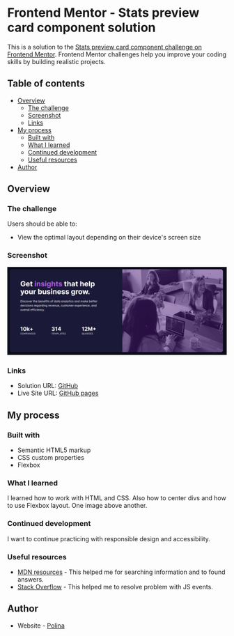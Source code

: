 # Frontend Mentor - Stats preview card component solution

This is a solution to the [Stats preview card component challenge on Frontend Mentor](https://www.frontendmentor.io/challenges/stats-preview-card-component-8JqbgoU62). Frontend Mentor challenges help you improve your coding skills by building realistic projects. 

## Table of contents

- [Overview](#overview)
  - [The challenge](#the-challenge)
  - [Screenshot](#screenshot)
  - [Links](#links)
- [My process](#my-process)
  - [Built with](#built-with)
  - [What I learned](#what-i-learned)
  - [Continued development](#continued-development)
  - [Useful resources](#useful-resources)
- [Author](#author)
## Overview

### The challenge

Users should be able to:

- View the optimal layout depending on their device's screen size

### Screenshot

![Image](./resources/images/stats-screenshot.jpg)

### Links

- Solution URL: [GitHub](https://github.com/polinagusakova/Stats-preview-card)
- Live Site URL: [GitHub pages](https://polinagusakova.github.io/Stats-preview-card/)

## My process

### Built with

- Semantic HTML5 markup
- CSS custom properties
- Flexbox

### What I learned

I learned how to work with HTML and CSS. Also how to center divs and how to use Flexbox layout. One image above another.

### Continued development

I want to continue practicing with responsible design and accessibility.

### Useful resources

- [MDN resources](https://developer.mozilla.org/en-US/) - This helped me for searching information and to found answers.
- [Stack Overflow](https://stackoverflow.com/) - This helped me to resolve problem with JS events.

## Author

- Website - [Polina](https://github.com/polinagusakova)

